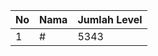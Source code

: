 | No | Nama            | Jumlah Level |
|----|-----------------|--------------|
| 1  | #    |    5343        |
